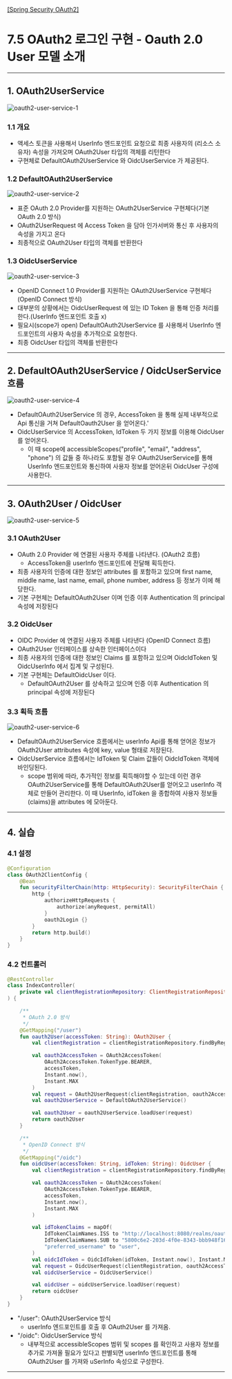 <nav>
    <a href="../.." target="_blank">[Spring Security OAuth2]</a>
</nav>

# 7.5 OAuth2 로그인 구현 - Oauth 2.0 User 모델 소개

---

## 1. OAuth2UserService
![oauth2-user-service-1](./imgs/oauth2-user-service-1.png)

### 1.1 개요
- 액세스 토큰을 사용해서 UserInfo 엔드포인트 요청으로 최종 사용자의 (리소스 소유자) 속성을 가져오며 OAuth2User 타입의 객체를 리턴한다
- 구현체로 DefaultOAuth2UserService 와 OidcUserService 가 제공된다.

### 1.2 DefaultOAuth2UserService
![oauth2-user-service-2](./imgs/oauth2-user-service-2.png)

- 표준 OAuth 2.0 Provider를 지원하는 OAuth2UserService 구현체다(기본 OAuth 2.0 방식)
- OAuth2UserRequest 에 Access Token 을 담아 인가서버와 통신 후 사용자의 속성을 가지고 온다
- 최종적으로 OAuth2User 타입의 객체를 반환한다

### 1.3 OidcUserService
![oauth2-user-service-3](./imgs/oauth2-user-service-3.png)

- OpenID Connect 1.0 Provider를 지원하는 OAuth2UserService 구현체다(OpenID Connect 방식)
- 대부분의 상황에서는 OidcUserRequest 에 있는 ID Token 을 통해 인증 처리를 한다.(UserInfo 엔드포인트 호출 x)
- 필요시(scope가 open) DefaultOAuth2UserService 를 사용해서 UserInfo 엔드포인트의 사용자 속성을 추가적으로 요청한다.
- 최종 OidcUser 타입의 객체를 반환한다

---

## 2. DefaultOAuth2UserService / OidcUserService 흐름
![oauth2-user-service-4](./imgs/oauth2-user-service-4.png)

- DefaultOAuth2UserService 의 경우, AccessToken 을 통해 실제 내부적으로 Api 통신을 거쳐 DefaultOauth2User 을 얻어온다.'
- OidcUserService 의 AccessToken, IdToken 두 가지 정보를 이용해 OidcUser 를 얻어온다.
  - 이 때 scope에 accessibleScopes("profile", "email", "address", "phone") 의 값들 중 하나라도 포함될 경우
  OAuth2UserService를 통해 UserInfo 엔드포인트와 통신하여 사용자 정보를 얻어온뒤 OidcUser 구성에 사용한다.

---

## 3. OAuth2User / OidcUser
![oauth2-user-service-5](./imgs/oauth2-user-service-5.png)

### 3.1 OAuth2User
- OAuth 2.0 Provider 에 연결된 사용자 주체를 나타낸다. (OAuth2 흐름)
  - AccessToken을 userInfo 엔드포인트에 전달해 획득한다.
- 최종 사용자의 인증에 대한 정보인 attributes 를 포함하고 있으며 first name, middle name, last name, email, phone number, address 등 정보가
이에 해당한다.
- 기본 구현체는 DefaultOAuth2User 이며 인증 이후 Authentication 의 principal 속성에 저장된다

### 3.2 OidcUser
- OIDC Provider 에 연결된 사용자 주체를 나타낸다 (OpenID Connect 흐름)
- OAuth2User 인터페이스를 상속한 인터페이스이다
- 최종 사용자의 인증에 대한 정보인 Claims 를 포함하고 있으며 OidcIdToken 및 OidcUserInfo 에서 집계 및 구성된다.
- 기본 구현체는 DefaultOidcUser 이다.
  - DefaultOAuth2User 를 상속하고 있으며 인증 이후 Authentication 의 principal 속성에 저장된다

### 3.3 획득 흐름
![oauth2-user-service-6](./imgs/oauth2-user-service-6.png)

- DefaultOAuth2UserService 흐름에서는 userInfo Api를 통해 얻어온 정보가 OAuth2User attributes 속성에 key, value 형태로 저장된다.
- OidcUserService 흐름에서는 IdToken 및 Claim 값들이 OidcIdToken 객체에 바인딩된다.
  - scope 범위에 따라, 추가적인 정보를 획득해야할 수 있는데 이런 경우 OAuth2UserService를 통해 DefaultOAuth2User를 얻어오고
  userInfo 객체로 만들어 관리한다. 이 때 UserInfo, idToken 을 종합하여 사용자 정보들(claims)을 attributes 에 모아둔다.

---

## 4. 실습

### 4.1 설정
```kotlin
@Configuration
class OAuth2ClientConfig {
    @Bean
    fun securityFilterChain(http: HttpSecurity): SecurityFilterChain {
        http {
            authorizeHttpRequests {
                authorize(anyRequest, permitAll)
            }
            oauth2Login {}
        }
        return http.build()
    }
}
```


### 4.2 컨트롤러
```kotlin
@RestController
class IndexController(
    private val clientRegistrationRepository: ClientRegistrationRepository,
) {

    /**
     * OAuth 2.0 방식
     */
    @GetMapping("/user")
    fun oauth2User(accessToken: String): OAuth2User {
        val clientRegistration = clientRegistrationRepository.findByRegistrationId("keycloak")!!

        val oauth2AccessToken = OAuth2AccessToken(
            OAuth2AccessToken.TokenType.BEARER,
            accessToken,
            Instant.now(),
            Instant.MAX
        )
        val request = OAuth2UserRequest(clientRegistration, oauth2AccessToken)
        val oauth2UserService = DefaultOAuth2UserService()

        val oauth2User = oauth2UserService.loadUser(request)
        return oauth2User
    }

    /**
     * OpenID Connect 방식
     */
    @GetMapping("/oidc")
    fun oidcUser(accessToken: String, idToken: String): OidcUser {
        val clientRegistration = clientRegistrationRepository.findByRegistrationId("keycloak")!!

        val oauth2AccessToken = OAuth2AccessToken(
            OAuth2AccessToken.TokenType.BEARER,
            accessToken,
            Instant.now(),
            Instant.MAX
        )

        val idTokenClaims = mapOf(
            IdTokenClaimNames.ISS to "http://localhost:8080/realms/oauth2",
            IdTokenClaimNames.SUB to "5800c6e2-203d-4f0e-8343-bbb948f16807",
            "preferred_username" to "user",
        )
        val oidcIdToken = OidcIdToken(idToken, Instant.now(), Instant.MAX, idTokenClaims)
        val request = OidcUserRequest(clientRegistration, oauth2AccessToken, oidcIdToken)
        val oidcUserService = OidcUserService()

        val oidcUser = oidcUserService.loadUser(request)
        return oidcUser
    }
}

```
- "/user": OAuth2UserService 방식
  - userInfo 엔드포인트를 호출 후 OAuth2User 를 가져옴.
- "/oidc": OidcUserService 방식
  - 내부적으로 accessibleScopes 범위 및 scopes 를 확인하고 사용자 정보를 추가로 가져올 필요가 있다고 판별되면
  userInfo 엔드포인트를 통해 OAuth2User 를 가져와 uSerInfo 속성으로 구성한다.

---
